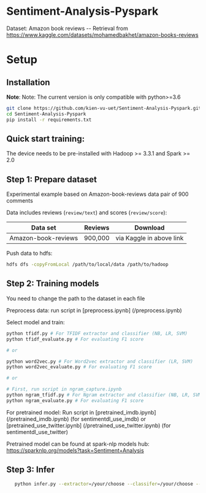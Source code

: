 # Sentiment-Analysis-Pyspark

Dataset: Amazon book reviews
-- Retrieval from https://www.kaggle.com/datasets/mohamedbakhet/amazon-books-reviews

# Setup
## Installation

**Note**:
Note:
The current version is only compatible with python>=3.6
```bash
git clone https://github.com/kien-vu-uet/Sentiment-Analysis-Pyspark.git
cd Sentiment-Analysis-Pyspark
pip install -r requirements.txt
```

## Quick start training: 
The device needs to be pre-installed with Hadoop >= 3.3.1 and Spark >= 2.0

## Step 1: Prepare dataset

Experimental example based on Amazon-book-reviews data pair of 900 comments

Data includes reviews (`review/text`) and scores (`review/score`):

| Data set               | Reviews    |                    Download                   |
| :--------------------: | :--------: | :-------------------------------------------: |
| Amazon-book-reviews    | 900,000    | via Kaggle in above link                      |

Push data to hdfs: 
```bash
hdfs dfs -copyFromLocal /path/to/local/data /path/to/hadoop
```

## Step 2: Training models

You need to change the path to the dataset in each file

Preprocess data: run script in [preprocess.ipynb] (/preprocess.ipynb)

Select model and train:
```bash
python tfidf.py # For TFIDF extractor and classifier (NB, LR, SVM)
python tfidf_evaluate.py # For evaluating F1 score 

# or

python word2vec.py # For Word2vec extractor and classifier (LR, SVM)
python word2vec_evaluate.py # For evaluating F1 score

# or

# First, run script in ngram_capture.ipynb
python ngram_tfidf.py # For Ngram extractor and classifier (NB, LR, SVM)
python ngram_evaluate.py # For evaluating F1 score
```
For pretrained model: 
Run script in [pretrained_imdb.ipynb] (/pretrained_imdb.ipynb) (for sentimentdl_use_imdb) or [pretrained_use_twitter.ipynb] (/pretrained_use_twitter.ipynb) (for sentimentdl_use_twitter)

Pretrained model can be found at spark-nlp models hub: https://sparknlp.org/models?task=Sentiment+Analysis

## Step 3: Infer
```bash
   python infer.py --extractor=/your/choose --classifer=/your/choose --input=/path/to/your/txt/input --output=/path/to/your/txt/output
```
